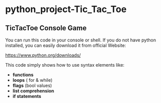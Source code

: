 # python_project-Tic_Tac_Toe


## TicTacToe Console Game

You can run this code in your console or shell. If you do not have python installed, you can easily download it from official Website:

https://www.python.org/downloads/


This code simply shows how to use syntax elements like:
* **functions**
* **loops** ( for & while)
* **flags** (bool values)
* **list comprehension**
* **if statements**
